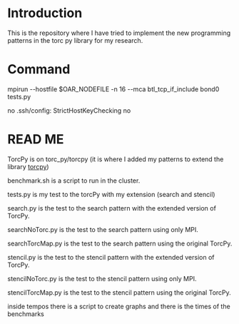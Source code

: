 # Introduction
This is the repository where I have tried to implement the new programming patterns in the torc py library for my research.

# Command
mpirun --hostfile $OAR_NODEFILE -n 16 --mca btl_tcp_if_include bond0 tests.py

no .ssh/config:
StrictHostKeyChecking no


# READ ME
TorcPy is on torc_py/torcpy (it is where I added my patterns to extend the library [torcpy](https://github.com/pinto6/tese_torcpy/tree/main/torc_py/torcpy))

benchmark.sh is a script to run in the cluster.

tests.py is my test to the torcPy with my extension (search and stencil)

search.py is the test to the search pattern with the extended version of TorcPy. 

searchNoTorc.py is the test to the search pattern using only MPI.

searchTorcMap.py is the test to the search pattern using the original TorcPy.

stencil.py is the test to the stencil pattern with the extended version of TorcPy. 

stencilNoTorc.py is the test to the stencil pattern using only MPI.

stencilTorcMap.py is the test to the stencil pattern using the original TorcPy.

inside tempos there is a script to create graphs and there is the times of the benchmarks
